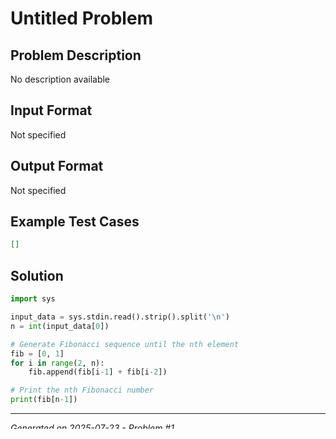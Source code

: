 # Untitled Problem

## Problem Description
No description available

## Input Format
Not specified

## Output Format
Not specified

## Example Test Cases
```json
[]
```

## Solution
```python
import sys

input_data = sys.stdin.read().strip().split('\n')
n = int(input_data[0])

# Generate Fibonacci sequence until the nth element
fib = [0, 1]
for i in range(2, n):
    fib.append(fib[i-1] + fib[i-2])

# Print the nth Fibonacci number
print(fib[n-1])
```

---
*Generated on 2025-07-23 - Problem #1*